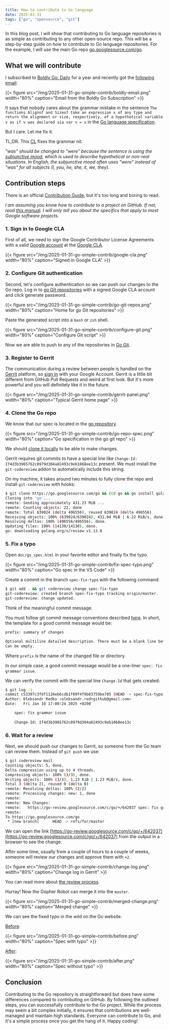 ```yaml
---
title: How to contribute to Go language
date: 2025-01-31
tags: ["go", "opensource", "git"]
---
```


In this blog post, I will show that contributing to Go language repositories is as simple as contributing to any other open-source repo.
This will be a step-by-step guide on how to contribute to Go language repositories.
For the example, I will use the main Go repo [go.googlesource.com/go](https://go.googlesource.com/go).

## What we will contribute

I subscribed to [Boldly Go: Daily](https://boldlygo.tech/) for a year and recently got the [following email](https://boldlygo.tech/archive/2025-01-08-determining-the-size-of-a-variable/):

{{< figure src="/img/2025-01-31-go-simple-contrib/boldly-email.png" width="80%" caption="Email from the Boldly Go Subscription" >}}

It says that nobody cares about the grammar mistake in the sentence
`The functions Alignof and Sizeof take an expression x of any type and return the alignment or size, respectively, of a hypothetical variable v as if v was declared via var v = x`
in the [Go language specification](https://tip.golang.org/doc/go1.17_spec#was-declared-via:~:text=variable%20v%20as-,if%20v%20was%20declared,-via%20var%20v).

But I care. Let me fix it.

TL;DR. This [CL](https://go-review.googlesource.com/c/go/+/642037) fixes the grammar nit.

*"was" should be changed to "were" because the sentence is using the [subjunctive mood](https://www.englishoxford.com/2022/04/20/subjunctive-english/), which is used to describe hypothetical or non-real situations. In English, the subjunctive mood often uses "were" instead of "was" for all subjects (I, you, he, she, it, we, they).*

## Contribution steps

There is an official [Contribution Guide](https://go.dev/doc/contribute), but it's too long and boring to read.

*I am assuming you know how to contribute to a project on GitHub.
If not, read [this manual](https://opensource.guide/how-to-contribute/).
I will only tell you about the specifics that apply to most Google software projects.*

### 1. Sign in to Google CLA

First of all, we need to sign the Google Contributor License Agreements with a valid [Google account](https://go.dev/doc/contribute#google_account)
at the [Google CLA](https://cla.developers.google.com/clas).

{{< figure src="/img/2025-01-31-go-simple-contrib/google-cla.png" width="80%" caption="Signed in Google CLA" >}}

### 2. Configure Git authentication

Second, let's configure authentication so we can push our changes to the Go repo.
Log in to [go Git repositories](https://go.googlesource.com/) with a signed Google CLA account and click generate password.

{{< figure src="/img/2025-01-31-go-simple-contrib/go-git-repos.png" width="80%" caption="Home for go Git repositories" >}}

Paste the generated script into a `bash` or `zsh` shell.

{{< figure src="/img/2025-01-31-go-simple-contrib/configure-git.png" width="80%" caption="Configure Git script" >}}

Now we are able to push to any of the repositories in [Go Git](https://go.googlesource.com).

### 3. Register to Gerrit

The communication during a review between people is handled on the [Gerrit](https://www.gerritcodereview.com/) platform,
so [sign in](https://go-review.googlesource.com/login/) with your Google Account.
Gerrit is a little bit different from GitHub Pull Requests and weird at first look.
But it's more powerful and you will definitely like it in the future.

{{< figure src="/img/2025-01-31-go-simple-contrib/gerrit-panel.png" width="80%" caption="Typical Gerrit home page" >}}

### 4. Clone the Go repo

We know that our spec is located in the [go repository](https://go.googlesource.com/go).

{{< figure src="/img/2025-01-31-go-simple-contrib/go-repo-spec.png" width="80%" caption="Go specification in the go git repo" >}}

We should [clone it locally](https://go-review.googlesource.com/admin/repos/go,general) to be able to make changes.

Gerrit requires git commits to have a special line like `Change-Id: If4d3b3965762c8979d304a82493c9eb1068ee13c` present.
We must install the `git-codereview` addon to automatically include this string.

On my machine, it takes around two minutes to fully clone the repo and install `git-codereview` with hooks:

```sh
$ git clone https://go.googlesource.com/go && (cd go && go install golang.org/x/review/git-codereview@latest && git-codereview hooks)
Cloning into 'go'...
remote: Sending approximately 431.23 MiB ...
remote: Counting objects: 22, done
remote: Total 639024 (delta 496556), reused 639024 (delta 496556)
Receiving objects: 100% (639024/639024), 431.04 MiB | 6.22 MiB/s, done.
Resolving deltas: 100% (496556/496556), done.
Updating files: 100% (14130/14130), done.
go: downloading golang.org/x/review v1.13.0
```

### 5. Fix a typo

Open `doc/go_spec.html` in your favorite editor and finally fix the typo.

{{< figure src="/img/2025-01-31-go-simple-contrib/fix-spec-typo.png" width="80%" caption="Go spec in the VS Code" >}}

Create a commit in the branch `spec-fix-typo` with the following command:

```sh
$ git add . && git codereview change spec-fix-typo
git-codereview: created branch spec-fix-typo tracking origin/master.
git-codereview: change updated.
```

Think of the meaningful commit message.

You must follow git commit message conventions described [here](https://go.dev/doc/contribute#commit_messages).
In short, the template for a good commit message would be:

```txt
prefix: summary of changes

Optional multiline detailed description. There must be a blank line before.
Can be empty.
```

Where `prefix` is the name of the changed file or directory.

In our simple case, a good commit message would be a one-liner `spec: fix grammar issue`.

We can verify the commit with the special line `Change-Id` that gets created:

```sh
$ git log -1
commit c53307c3fdf1126eb6cdb1f09f4f9b83759be705 (HEAD -> spec-fix-typo)
Author: Oleksandr Redko <oleksandr.red+github@gmail.com>
Date:   Fri Jan 10 17:00:24 2025 +0200

    spec: fix grammar issue
    
    Change-Id: If4d3b3965762c8979d304a82493c9eb1068ee13c
```

### 6. Wait for a review

Next, we should push our changes to Gerrit, so someone from the Go team can review them.
Instead of `git push` we use:

```sh
$ git codereview mail
Counting objects: 5, done.
Delta compression using up to 4 threads.
Compressing objects: 100% (3/3), done.
Writing objects: 100% (3/3), 1.23 KiB | 1.23 MiB/s, done.
Total 3 (delta 2), reused 0 (delta 0)
remote: Resolving deltas: 100% (2/2)
remote: Processing changes: new: 1, done    
remote: 
remote: New Changes:
remote:   https://go-review.googlesource.com/c/go/+/642037 spec: fix grammar issue
remote: 
To https://go.googlesource.com/go
 * [new branch]      HEAD -> refs/for/master
```

We can open the link [https://go-review.googlesource.com/c/go/+/642037](https://go-review.googlesource.com/c/go/+/642037) from the output in a browser to see the change.

After some time, usually from a couple of hours to a couple of weeks, someone will review our changes and approve them with `+2`.

{{< figure src="/img/2025-01-31-go-simple-contrib/change-log.png" width="80%" caption="Change log in Gerrit" >}}

You can read more about [the review process](https://go.dev/doc/contribute#review).

Hurray! Now the Gopher Robot can merge it into the `master`.

{{< figure src="/img/2025-01-31-go-simple-contrib/merged-change.png" width="80%" caption="Merged change" >}}

We can see the fixed typo in the wild on the Go website.

[Before](https://tip.golang.org/doc/go1.17_spec#was-declared-via:~:text=variable%20v%20as-,if%20v%20was%20declared,-via%20var%20v):

{{< figure src="/img/2025-01-31-go-simple-contrib/before.png" width="80%" caption="Spec with typo" >}}

[After](https://tip.golang.org/ref/spec#:~:text=variable%20v%20as-,if%20v%20were%20declared,-via%20var%20v):

{{< figure src="/img/2025-01-31-go-simple-contrib/after.png" width="80%" caption="Spec without typo" >}}

## Conclusion

Contributing to the Go repository is straightforward but does have some differences compared to contributing on GitHub.
By following the outlined steps, you can successfully contribute to the Go project.
While the process may seem a bit complex initially, it ensures that contributions are well-managed and maintain high standards.
Everyone can contribute to Go, and it's a simple process once you get the hang of it.
Happy coding!
